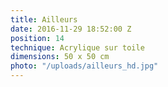 ```yaml
---
title: Ailleurs
date: 2016-11-29 18:52:00 Z
position: 14
technique: Acrylique sur toile
dimensions: 50 x 50 cm
photo: "/uploads/ailleurs_hd.jpg"
---
```


